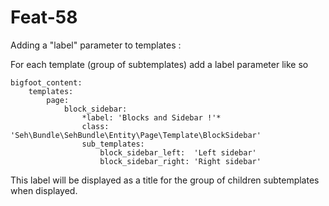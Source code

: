 # Feat-58

Adding a "label" parameter to templates :

For each template (group of subtemplates) add a label parameter like so

    bigfoot_content:
        templates:
            page:
                block_sidebar:
                    *label: 'Blocks and Sidebar !'*
                    class: 'Seh\Bundle\SehBundle\Entity\Page\Template\BlockSidebar'
                    sub_templates:
                        block_sidebar_left:  'Left sidebar'
                        block_sidebar_right: 'Right sidebar'

This label will be displayed as a title for the group of children subtemplates when displayed.
